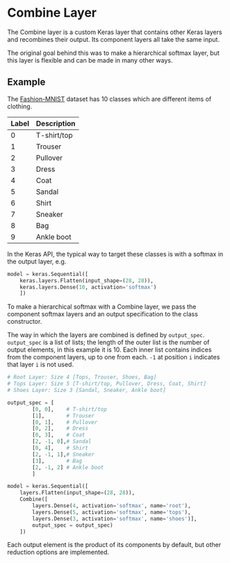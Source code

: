 # Combine Layer

The Combine layer is a custom Keras layer that contains other Keras layers and recombines their output. Its component layers all take the same input.

The original goal behind this was to make a hierarchical softmax layer, but this layer is flexible and can be made in many other ways.

## Example

The [Fashion-MNIST](https://github.com/zalandoresearch/fashion-mnist) dataset has 10 classes which are different items of clothing.

| Label | Description |
| --- | --- |
| 0 | T-shirt/top |
| 1 | Trouser |
| 2 | Pullover |
| 3 | Dress |
| 4 | Coat |
| 5 | Sandal |
| 6 | Shirt |
| 7 | Sneaker |
| 8 | Bag |
| 9 | Ankle boot |

In the Keras API, the typical way to target these classes is with a softmax in the output layer, e.g.
```python
model = keras.Sequential([
    keras.layers.Flatten(input_shape=(28, 28)),
    keras.layers.Dense(10, activation='softmax')
    ])
```

To make a hierarchical softmax with a Combine layer, we pass the component softmax layers and an output specification to the class constructor.

The way in which the layers are combined is defined by `output_spec`. `output_spec` is a list of lists; the length of the outer list is the number of output elements, in this example it is 10. Each inner list contains indices from the component layers, up to one from each. `-1` at position `i` indicates that layer `i` is not used.
```python
# Root Layer: Size 4 [Tops, Trouser, Shoes, Bag]
# Tops Layer: Size 5 [T-shirt/top, Pullover, Dress, Coat, Shirt]
# Shoes Layer: Size 3 [Sandal, Sneaker, Ankle boot]

output_spec = [
        [0, 0],    # T-shirt/top
        [1],       # Trouser
        [0, 1],    # Pullover
        [0, 2],    # Dress
        [0, 3],    # Coat
        [2, -1, 0],# Sandal
        [0, 4],    # Shirt
        [2, -1, 1],# Sneaker
        [3],       # Bag
        [2, -1, 2] # Ankle boot
        ]

model = keras.Sequential([
    layers.Flatten(input_shape=(28, 28)),
    Combine([
        layers.Dense(4, activation='softmax', name='root'),
        layers.Dense(5, activation='softmax', name='tops'),
        layers.Dense(3, activation='softmax', name='shoes')],
        output_spec = output_spec)
    ])
```

Each output element is the product of its components by default, but other reduction options are implemented.
